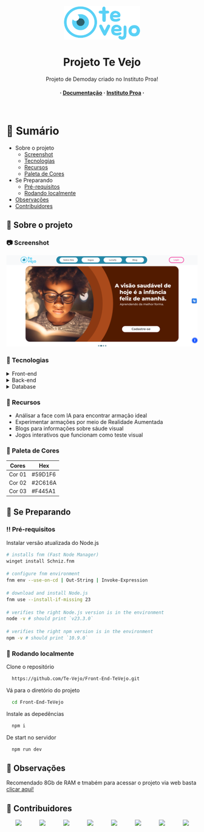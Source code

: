 <div align="center">

  <a href="https://tevejo.com.br/">
  <img src="./imagens/logo.svg" alt="logo" width="200" height="auto" />
  </a>
  <h1>Projeto Te Vejo</h1>
  
  <p>
    Projeto de Demoday criado no Instituto Proa!
  </p>
   
<h4>
  <span> · </span>
    <a href="https://docs.google.com/document/d/1DJGpMmsyEGeTBT71VZHtLXyJqpSMcdub/edit?usp=drivesdk&ouid=116389945096867616330&rtpof=true&sd=true">Documentação</a>
  <span> · </span>
    <a href="https://www.proa.org.br/">Instituto Proa</a>
  <span> · </span>
</div>

<br />

<!-- Table of Contents -->
# :notebook_with_decorative_cover: Sumário

- Sobre o projeto
  * [Screenshot](#camera-screenshot)
  * [Tecnologias](#space_invader-tecnologias)
  * [Recursos](#dart-recursos)
  * [Paleta de Cores](#art-paleta-de-cores)
- Se Preparando
  * [Pré-requisitos](#bangbang-pré-requisitos)
  * [Rodando localmente](#running-rodando-localmente)
- [Observações](#eyes-observações)
- [Contribuidores](#wave-contribuidores)

  

<!-- About the Project -->
## :star2: Sobre o projeto


<!-- Screenshots -->
### :camera: Screenshot

<div align="center"> 
  <img src="./imagens/print.png" alt="screenshot" />
</div>


<!-- TechStack -->
### :space_invader: Tecnologias

<details>
  <summary>Front-end</summary>
  <ul>
    <li><a href="https://developer.mozilla.org/pt-BR/docs/Web/HTML" target="_blank">HTML5</a></li>
    <li><a href="https://developer.mozilla.org/pt-BR/docs/Web/CSS" target="_blank">CSS3</a></li>
    <li><a href="https://react.dev/reference/react" target="_blank">React</a></li>
    <li><a href="https://reactstrap.github.io/?path=/docs/home-installation--page" target="_blank">Reactstrap</a></li>
      <li><a href="https://react-bootstrap.netlify.app/docs/getting-started/introduction" target="_blank">Bootstrap React</a></li>
  </ul>
</details>

<details>
  <summary>Back-end</summary>
  <ul>
    <li><a href="https://www.w3schools.com/java/">Java</a></li>
    <li><a href="https://docs.spring.io/spring-boot/index.html">Spring Boot</a></li>
  </ul>
</details>

<details>
<summary>Database</summary>
  <ul>
    <li><a href="https://www.mysql.com/">MySQL</a></li>
  </ul>
</details>

<!-- Features -->
### :dart: Recursos

- Análisar a face com IA para encontrar armação ideal
- Experimentar armações por meio de Realidade Aumentada
- Blogs para informações sobre sáude visual
- Jogos interativos que funcionam como teste visual

<!-- Color Reference -->
### :art: Paleta de Cores

| Cores             | Hex                                                                |
| ----------------- | ------------------------------------------------------------------ |
| Cor 01| #59D1F6 |
| Cor 02| #2C616A |
| Cor 03| #F445A1 |

<!-- Getting Started -->
## 	:toolbox: Se Preparando

<!-- Prerequisites -->
### :bangbang: Pré-requisitos

Instalar versão atualizada do Node.js

```bash
# installs fnm (Fast Node Manager)
winget install Schniz.fnm

# configure fnm environment
fnm env --use-on-cd | Out-String | Invoke-Expression

# download and install Node.js
fnm use --install-if-missing 23

# verifies the right Node.js version is in the environment
node -v # should print `v23.3.0`

# verifies the right npm version is in the environment
npm -v # should print `10.9.0`
```

<!-- Run Locally -->
### :running: Rodando localmente

Clone o repositório

```bash
  https://github.com/Te-Vejo/Front-End-TeVejo.git
```

Vá para o diretório do projeto

```bash
  cd Front-End-TeVejo
```

Instale as depedências 

```bash
  npm i
```

De start no servidor

```bash
  npm run dev
```


<!-- Usage -->
## :eyes: Observações

Recomendado 8Gb de RAM e tmabém para acessar o projeto via web basta <a href="https://tevejo.com.br/" target="_blank">clicar aqui!</a>

<!-- Contributing -->
## :wave: Contribuidores

<div style="display:flex; justify-content: space-around;">
<a href="https://github.com/Cai0Sant0">
  <img src="https://avatars.githubusercontent.com/u/110570422?v=4" width="50" />
</a>
<a href="https://github.com/Rirfit">
  <img src="https://avatars.githubusercontent.com/u/88068045?v=4" width="50" />
</a>
<a href="https://github.com/Braz4BR">
  <img src="https://avatars.githubusercontent.com/u/145507230?v=4"  width="50" />
</a>
  <a href="https://github.com/LiveaBrito">
  <img src="https://avatars.githubusercontent.com/u/159591382?v=4" width="50" />
</a>
<a href="https://github.com/gusantos7">
  <img src="https://avatars.githubusercontent.com/u/169494657?v=4" width="50" />
</a>
<a href="https://github.com/lissalissa-hub">
  <img src="https://avatars.githubusercontent.com/u/177350386?v=4"  width="50" />
</a>
  <a href="https://github.com/Pedro-HTS">
  <img src="https://avatars.githubusercontent.com/u/179891814?v=4" width="50" />
</a>
<a href="https://github.com/soniacolumba">
  <img src="https://avatars.githubusercontent.com/u/180213613?v=4" width="50" />
</a>
</div>





